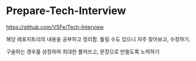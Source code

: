 # Prepare-Tech-Interview

https://github.com/VSFe/Tech-Interview

해당 레포지토리의 내용을 공부하고 정리함. 틀릴 수도 있으니 자주 찾아보고, 수정하기.

구술하는 경우를 상정하여 최대한 풀어쓰고, 문장으로 만들도록 노력하기
